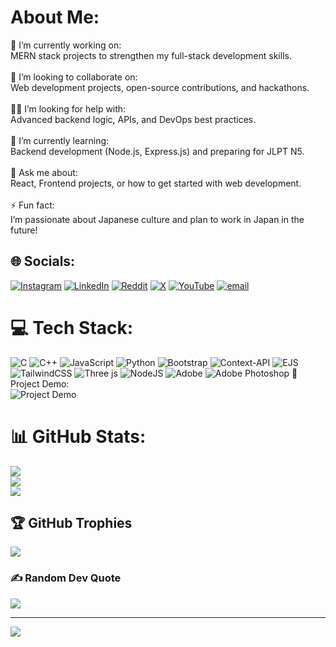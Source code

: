 # About Me:
🎯 I’m currently working on:  <br>MERN stack projects to strengthen my full-stack development skills.<br><br>🤝 I’m looking to collaborate on:  <br>Web development projects, open-source contributions, and hackathons.<br><br>🙋‍♂️ I’m looking for help with:  <br>Advanced backend logic, APIs, and DevOps best practices.<br><br>🌱 I’m currently learning:  <br>Backend development (Node.js, Express.js) and preparing for JLPT N5.<br><br>💬 Ask me about:  <br>React, Frontend projects, or how to get started with web development.<br><br>⚡ Fun fact:  <br>I’m passionate about Japanese culture and plan to work in Japan in the future!


## 🌐 Socials:
[![Instagram](https://img.shields.io/badge/Instagram-%23E4405F.svg?logo=Instagram&logoColor=white)](https://instagram.com/sourin_chattaraj) [![LinkedIn](https://img.shields.io/badge/LinkedIn-%230077B5.svg?logo=linkedin&logoColor=white)](https://linkedin.com/in/sourin-chattaraj-231b79336) [![Reddit](https://img.shields.io/badge/Reddit-%23FF4500.svg?logo=Reddit&logoColor=white)](https://reddit.com/user/sourin_da854) [![X](https://img.shields.io/badge/X-black.svg?logo=X&logoColor=white)](https://x.com/sourin05) [![YouTube](https://img.shields.io/badge/YouTube-%23FF0000.svg?logo=YouTube&logoColor=white)](https://youtube.com/@@sourinchattaraj8622) [![email](https://img.shields.io/badge/Email-D14836?logo=gmail&logoColor=white)](mailto:sourinchattaraj99@gmail.com) 

# 💻 Tech Stack:
![C](https://img.shields.io/badge/c-%2300599C.svg?style=for-the-badge&logo=c&logoColor=white) ![C++](https://img.shields.io/badge/c++-%2300599C.svg?style=for-the-badge&logo=c%2B%2B&logoColor=white) ![JavaScript](https://img.shields.io/badge/javascript-%23323330.svg?style=for-the-badge&logo=javascript&logoColor=%23F7DF1E) ![Python](https://img.shields.io/badge/python-3670A0?style=for-the-badge&logo=python&logoColor=ffdd54) ![Bootstrap](https://img.shields.io/badge/bootstrap-%238511FA.svg?style=for-the-badge&logo=bootstrap&logoColor=white) ![Context-API](https://img.shields.io/badge/Context--Api-000000?style=for-the-badge&logo=react) ![EJS](https://img.shields.io/badge/ejs-%23B4CA65.svg?style=for-the-badge&logo=ejs&logoColor=black) ![TailwindCSS](https://img.shields.io/badge/tailwindcss-%2338B2AC.svg?style=for-the-badge&logo=tailwind-css&logoColor=white) ![Three js](https://img.shields.io/badge/threejs-black?style=for-the-badge&logo=three.js&logoColor=white) ![NodeJS](https://img.shields.io/badge/node.js-6DA55F?style=for-the-badge&logo=node.js&logoColor=white) ![Adobe](https://img.shields.io/badge/adobe-%23FF0000.svg?style=for-the-badge&logo=adobe&logoColor=white) ![Adobe Photoshop](https://img.shields.io/badge/adobe%20photoshop-%2331A8FF.svg?style=for-the-badge&logo=adobe%20photoshop&logoColor=white)
🎥 Project Demo:  
![Project Demo](https://i.redd.it/n8agw6z2smyb1.gif)
# 📊 GitHub Stats:
![](https://github-readme-stats.vercel.app/api?username=SourinChattaraj&theme=shadow_green&hide_border=false&include_all_commits=false&count_private=false)<br/>
![](https://nirzak-streak-stats.vercel.app/?user=SourinChattaraj&theme=shadow_green&hide_border=false)<br/>
![](https://github-readme-stats.vercel.app/api/top-langs/?username=SourinChattaraj&theme=shadow_green&hide_border=false&include_all_commits=false&count_private=false&layout=compact)

## 🏆 GitHub Trophies
![](https://github-profile-trophy.vercel.app/?username=SourinChattaraj&theme=radical&no-frame=true&no-bg=false&margin-w=4)

### ✍️ Random Dev Quote
![](https://quotes-github-readme.vercel.app/api?type=horizontal&theme=dark)

---
[![](https://visitcount.itsvg.in/api?id=SourinChattaraj&icon=2&color=0)](https://visitcount.itsvg.in)

